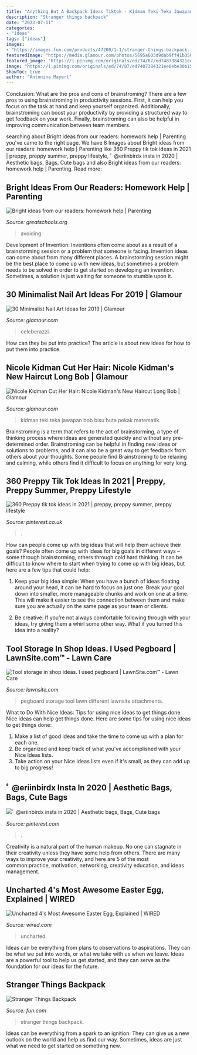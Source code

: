 ```yaml
---
title: "Anything But A Backpack Ideas Tiktok - Kidman Teki Teka Jawapan Bob Bisu Buta Pekak Matematik"
description: "Stranger things backpack"
date: "2023-07-11"
categories:
- "ideas"
tags: ["ideas"]
images:
- "https://images.fun.com/products/47200/1-1/stranger-things-backpack.jpg"
featuredImage: "https://media.glamour.com/photos/5695a603d9dab9ff41b356fe/master/w_768%2Cc_limit/beauty-2015-02-nicole-kidman-redhead-eyebrow-pencil-brows-main.jpg"
featured_image: "https://i.pinimg.com/originals/ed/74/87/ed7487384321ee6ebe30b15dca997e3e.jpg"
image: "https://i.pinimg.com/originals/ed/74/87/ed7487384321ee6ebe30b15dca997e3e.jpg"
ShowToc: true
author: "Antonina Mayert"
---
```



Conclusion: What are the pros and cons of brainstroming?
There are a few pros to using brainstroming in productivity sessions. First, it can help you focus on the task at hand and keep yourself organized. Additionally, brainstroming can boost your productivity by providing a structured way to get feedback on your work. Finally, brainstroming can also be helpful in improving communication between team members.

	

		
searching about Bright ideas from our readers: homework help | Parenting you've came to the right page. We have 8 Images about Bright ideas from our readers: homework help | Parenting like 360 Preppy tik tok ideas in 2021 | preppy, preppy summer, preppy lifestyle, ﾟ @eriinbirdx insta in 2020 | Aesthetic bags, Bags, Cute bags and also Bright ideas from our readers: homework help | Parenting. Read more:
		
    
## Bright Ideas From Our Readers: Homework Help | Parenting

<img loading=lazy src="https://www.greatschools.org/gk/wp-content/uploads/2015/04/17600.jpg" onerror="this.onerror=null;this.src='https://tse3.mm.bing.net/th?id=OIP.O3r83k-m56RuyMeTA5irawAAAA&amp;pid=15.1';" alt="Bright ideas from our readers: homework help | Parenting">

_Source: greatschools.org_

>avoiding. 

	

Development of Invention: Inventions often come about as a result of a brainstorming session or a problem that someone is facing.
Invention ideas can come about from many different places. A brainstorming session might be the best place to come up with new ideas, but sometimes a problem needs to be solved in order to get started on developing an invention. Sometimes, a solution is just waiting for someone to stumble upon it.

    
## 30 Minimalist Nail Art Ideas For 2019 | Glamour

<img loading=lazy src="https://media.glamour.com/photos/5d92afe3851ebb000893b5be/16:9/w_1600,c_limit/0930_nails_social.jpg" onerror="this.onerror=null;this.src='https://tse2.mm.bing.net/th?id=OIP.i68VrO5tu8r5mTtZ-jTEKgHaEK&amp;pid=15.1';" alt="30 Minimalist Nail Art Ideas for 2019 | Glamour">

_Source: glamour.com_

>celeberazzi. 

	

How can they be put into practice?
The article is about new ideas for how to put them into practice.

    
## Nicole Kidman Cut Her Hair: Nicole Kidman&#039;s New Haircut Long Bob | Glamour

<img loading=lazy src="https://media.glamour.com/photos/5695a603d9dab9ff41b356fe/master/w_768%2Cc_limit/beauty-2015-02-nicole-kidman-redhead-eyebrow-pencil-brows-main.jpg" onerror="this.onerror=null;this.src='https://tse3.mm.bing.net/th?id=OIP.TRGIhZbc03oKIDe0tHmwUAHaKi&amp;pid=15.1';" alt="Nicole Kidman Cut Her Hair: Nicole Kidman&#039;s New Haircut Long Bob | Glamour">

_Source: glamour.com_

>kidman teki teka jawapan bob bisu buta pekak matematik. 

	

Brainstroming is a term that refers to the act of brainstorming, a type of thinking process where ideas are generated quickly and without any pre-determined order. Brainstroming can be helpful in finding new ideas or solutions to problems, and it can also be a great way to get feedback from others about your thoughts. Some people find Brainstroming to be relaxing and calming, while others find it difficult to focus on anything for very long.

    
## 360 Preppy Tik Tok Ideas In 2021 | Preppy, Preppy Summer, Preppy Lifestyle

<img loading=lazy src="https://i.pinimg.com/474x/3a/83/d0/3a83d0fe93333497a9b9e7a11ce3aa76.jpg" onerror="this.onerror=null;this.src='https://tse2.mm.bing.net/th?id=OIP.WYDfwDIYGSP3Tr9FxAAEGAAAAA&amp;pid=15.1';" alt="360 Preppy tik tok ideas in 2021 | preppy, preppy summer, preppy lifestyle">

_Source: pinterest.co.uk_

>. 

	

How can people come up with big ideas that will help them achieve their goals?
People often come up with ideas for big goals in different ways – some through brainstorming, others through cold hard thinking. It can be difficult to know where to start when trying to come up with big ideas, but here are a few tips that could help:
1. Keep your big idea simple: When you have a bunch of ideas floating around your head, it can be hard to focus on just one. Break your goal down into smaller, more manageable chunks and work on one at a time. This will make it easier to see the connection between them and make sure you are actually on the same page as your team or clients.

2. Be creative: If you’re not always comfortable following through with your ideas, try giving them a whirl some other way. What if you turned this idea into a reality?

    
## Tool Storage In Shop Ideas. I Used Pegboard | LawnSite.com™ - Lawn Care

<img loading=lazy src="https://www.lawnsite.com/attachments/pegboard-jpg.294545/" onerror="this.onerror=null;this.src='https://tse3.mm.bing.net/th?id=OIP.8X784ej-EZgT0MnIR4EmuwHaFj&amp;pid=15.1';" alt="Tool storage in shop ideas. I used pegboard | LawnSite.com™ - Lawn Care">

_Source: lawnsite.com_

>pegboard storage tool lawn different lawnsite attachments. 

	

What to Do With Nice Ideas: Tips for using nice ideas to get things done
Nice ideas can help get things done. Here are some tips for using nice ideas to get things done: 
1. Make a list of good ideas and take the time to come up with a plan for each one.
2. Be organized and keep track of what you've accomplished with your Nice Ideas lists.
3. Take action on your Nice Ideas lists even if it's small, as they can add up to big progress!

    
## ﾟ @eriinbirdx Insta In 2020 | Aesthetic Bags, Bags, Cute Bags

<img loading=lazy src="https://i.pinimg.com/originals/ed/74/87/ed7487384321ee6ebe30b15dca997e3e.jpg" onerror="this.onerror=null;this.src='https://tse1.mm.bing.net/th?id=OIP.jLbamDlpPfgV95CohaNNLQHaHa&amp;pid=15.1';" alt="ﾟ @eriinbirdx insta in 2020 | Aesthetic bags, Bags, Cute bags">

_Source: pinterest.com_

>. 

	

Creativity is a natural part of the human makeup. No one can stagnate in their creativity unless they have some help from others. There are many ways to improve your creativity, and here are 5 of the most common:practice, motivation, networking, creativity education, and ideas management.

    
## Uncharted 4&#039;s Most Awesome Easter Egg, Explained | WIRED

<img loading=lazy src="https://media.wired.com/photos/5926fe58cefba457b079bcb1/191:100/w_1280,c_limit/wired_uncharted-4-easter-egg-1.jpg?mbid=social_retweet" onerror="this.onerror=null;this.src='https://tse4.mm.bing.net/th?id=OIP.M_dk5Er6lAJs4puVgMOMZgHaD4&amp;pid=15.1';" alt="Uncharted 4&#039;s Most Awesome Easter Egg, Explained | WIRED">

_Source: wired.com_

>uncharted. 

	

Ideas can be everything from plans to observations to aspirations. They can be what we put into words, or what we take with us when we leave. Ideas are a powerful tool to help us get started, and they can serve as the foundation for our ideas for the future.

    
## Stranger Things Backpack

<img loading=lazy src="https://images.fun.com/products/47200/1-1/stranger-things-backpack.jpg" onerror="this.onerror=null;this.src='https://tse3.mm.bing.net/th?id=OIP.EnkDj71OfxyRPz-D_zAEmwHaKl&amp;pid=15.1';" alt="Stranger Things Backpack">

_Source: fun.com_

>stranger things backpack. 

	

Ideas can be everything from a spark to an ignition. They can give us a new outlook on the world and help us find our way. Sometimes, ideas are just what we need to get started on something new.


